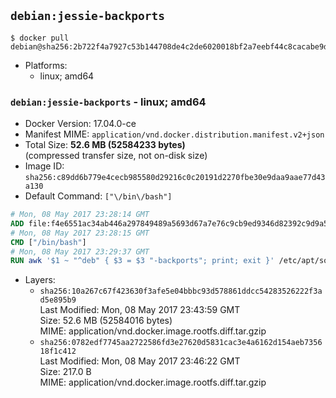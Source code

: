 ## `debian:jessie-backports`

```console
$ docker pull debian@sha256:2b722f4a7927c53b144708de4c2de6020018bf2a7eebf44c8cacabe9d3974cca
```

-	Platforms:
	-	linux; amd64

### `debian:jessie-backports` - linux; amd64

-	Docker Version: 17.04.0-ce
-	Manifest MIME: `application/vnd.docker.distribution.manifest.v2+json`
-	Total Size: **52.6 MB (52584233 bytes)**  
	(compressed transfer size, not on-disk size)
-	Image ID: `sha256:c89dd6b779e4cecb985580d29216c0c20191d2270fbe30e9daa9aae77d43a130`
-	Default Command: `["\/bin\/bash"]`

```dockerfile
# Mon, 08 May 2017 23:28:14 GMT
ADD file:f4e6551ac34ab446a297849489a5693d67a7e76c9cb9ed9346d82392c9d9a5fe in / 
# Mon, 08 May 2017 23:28:15 GMT
CMD ["/bin/bash"]
# Mon, 08 May 2017 23:29:37 GMT
RUN awk '$1 ~ "^deb" { $3 = $3 "-backports"; print; exit }' /etc/apt/sources.list > /etc/apt/sources.list.d/backports.list
```

-	Layers:
	-	`sha256:10a267c67f423630f3afe5e04bbbc93d578861ddcc54283526222f3ad5e895b9`  
		Last Modified: Mon, 08 May 2017 23:43:59 GMT  
		Size: 52.6 MB (52584016 bytes)  
		MIME: application/vnd.docker.image.rootfs.diff.tar.gzip
	-	`sha256:0782edf7745aa2722586fd3e27620d5831cac3e4a6162d154aeb735618f1c412`  
		Last Modified: Mon, 08 May 2017 23:46:22 GMT  
		Size: 217.0 B  
		MIME: application/vnd.docker.image.rootfs.diff.tar.gzip
